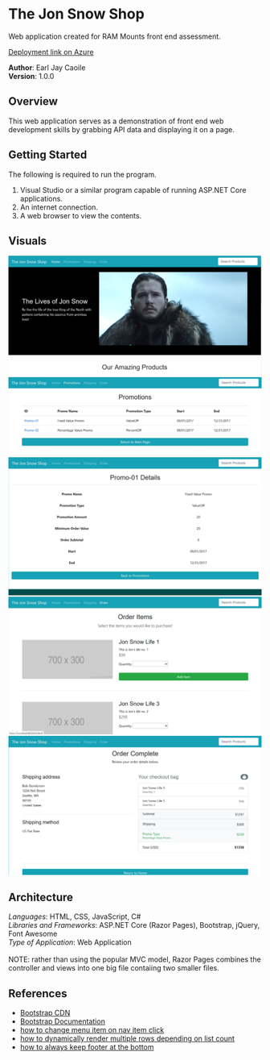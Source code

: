 # The Jon Snow Shop
Web application created for RAM Mounts front end assessment.<br/>

[Deployment link on Azure](https://jonsnowstore.azurewebsites.net/)

**Author**: Earl Jay Caoile <br />
**Version**: 1.0.0

## Overview
This web application serves as a demonstration of front end web 
development skills by grabbing API data and displaying it on a page.

## Getting Started
The following is required to run the program.
1. Visual Studio or a similar program capable of running ASP.NET Core applications.
2. An internet connection.
3. A web browser to view the contents.

## Visuals
![home sample](./JS_Ecommerce/JS_Ecommerce/wwwroot/assets/JSShop-SS1.JPG) <br />
![promotions](./JS_Ecommerce/JS_Ecommerce/wwwroot/assets/JSShop-SS2.JPG) <br />
![promotion details](./JS_Ecommerce/JS_Ecommerce/wwwroot/assets/JSShop-SS3.JPG) <br />
![order index](./JS_Ecommerce/JS_Ecommerce/wwwroot/assets/JSShop-SS4.JPG) <br />
![order complete](./JS_Ecommerce/JS_Ecommerce/wwwroot/assets/JSShop-SS5.JPG) <br />

## Architecture
*Languages*: HTML, CSS, JavaScript, C# <br />
*Libraries and Frameworks*: ASP.NET Core (Razor Pages), Bootstrap, jQuery, Font Awesome <br />
*Type of Application*: Web Application <br /> <br />
NOTE: rather than using the popular MVC model, Razor Pages combines the controller 
and views into one big file contaiing two smaller files. <br />

## References
- [Bootstrap CDN](https://www.bootstrapcdn.com/)
- [Bootstrap Documentation](https://getbootstrap.com/docs/4.1/getting-started/introduction/)
- [how to change menu item on nav item click](https://stackoverflow.com/questions/41660461/add-active-class-to-section-of-menu)
- [how to dynamically render multiple rows depending on list count](https://www.jerriepelser.com/blog/approaches-when-rendering-list-using-bootstrap-grid-system/)
- [how to always keep footer at the bottom](https://css-tricks.com/couple-takes-sticky-footer/)
